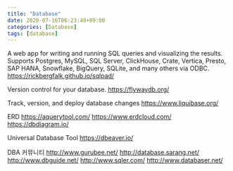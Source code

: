```yaml
---
title: "Database"
date: 2020-07-16T06:23:49+09:00
categories: [Database]
tags: [database]
---
```


A web app for writing and running SQL queries and visualizing the results. Supports Postgres, MySQL, SQL Server, ClickHouse, Crate, Vertica, Presto, SAP HANA, Snowflake, BigQuery, SQLite, and many others via ODBC.
 https://rickbergfalk.github.io/sqlpad/

Version control for your database.
 https://flywaydb.org/

Track, version, and deploy database changes
 https://www.liquibase.org/

ERD
 https://aquerytool.com/
 https://www.erdcloud.com/
 https://dbdiagram.io/

Universal Database Tool
 https://dbeaver.io/

DBA 커뮤니티
 http://www.gurubee.net/
 http://database.sarang.net/
 http://www.dbguide.net/
 http://www.sqler.com/
 http://www.databaser.net/